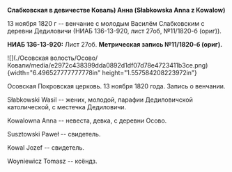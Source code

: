 **Слабковская в девичестве Коваль) Анна (Słabkowska Anna z Kowalow)**

13 ноября 1820 г -- венчание с молодым Василём Слабковским с деревни
Дедиловичи (НИАБ 136-13-920, лист 27об, №11/1820-б (ориг)).

**НИАБ 136-13-920:** Лист 27об. **Метрическая запись №11/1820-б
(ориг).**

![](./Осовская волость/Осово/Ковали/media/e2972c438399dda0892d1df07d78e4723411b3ce.png){width="6.496527777777778in"
height="1.557584208223972in"}

Осовская Покровская церковь. 13 ноября 1820 года. Запись о венчании.

Słabkowski Wasil -- жених, молодой, парафии Дедиловичской католической,
с местечка Дедиловичи.

Kowalowna Anna -- невеста, девка, с деревни Осово.

Susztowski Paweł -- свидетель.

Kowal Jozef -- свидетель.

Woyniewicz Tomasz -- ксёндз.
